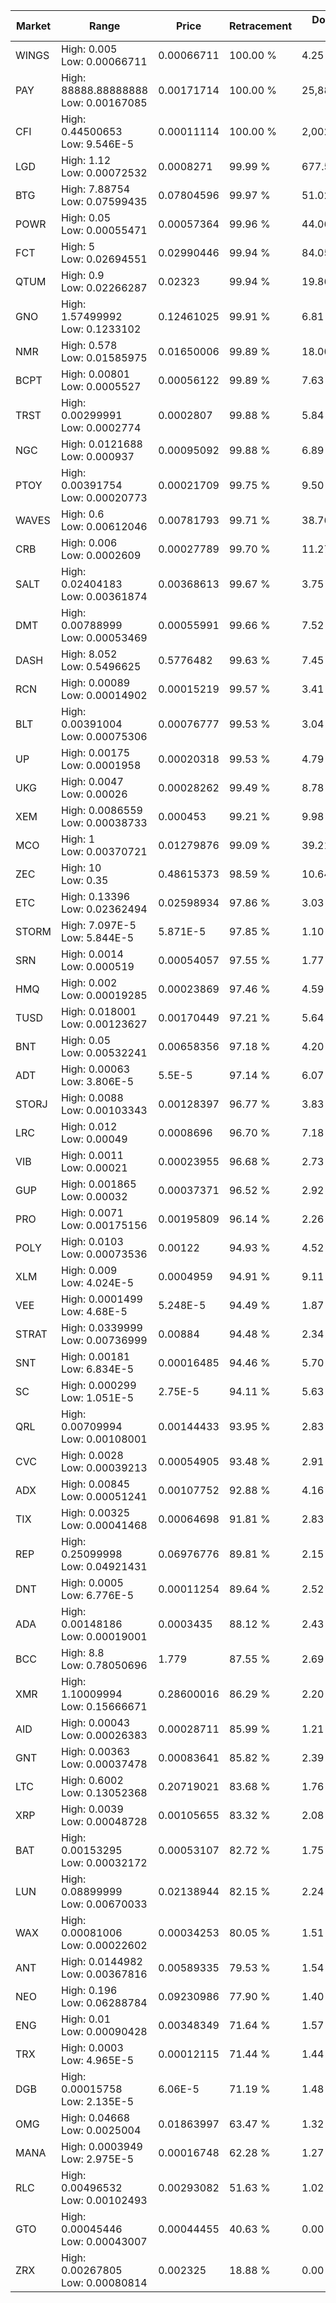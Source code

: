 | Market | Range | Price| Retracement | Doubles to 50% |
| --- | --- | --- | --- | --- |
| WINGS | High: 0.005<br />Low: 0.00066711 | 0.00066711 | 100.00 % | 4.25 |
| PAY | High: 88888.88888888<br />Low: 0.00167085 | 0.00171714 | 100.00 % | 25,882,831.50 |
| CFI | High: 0.44500653<br />Low: 9.546E-5 | 0.00011114 | 100.00 % | 2,002.44 |
| LGD | High: 1.12<br />Low: 0.00072532 | 0.0008271 | 99.99 % | 677.50 |
| BTG | High: 7.88754<br />Low: 0.07599435 | 0.07804596 | 99.97 % | 51.02 |
| POWR | High: 0.05<br />Low: 0.00055471 | 0.00057364 | 99.96 % | 44.06 |
| FCT | High: 5<br />Low: 0.02694551 | 0.02990446 | 99.94 % | 84.05 |
| QTUM | High: 0.9<br />Low: 0.02266287 | 0.02323 | 99.94 % | 19.86 |
| GNO | High: 1.57499992<br />Low: 0.1233102 | 0.12461025 | 99.91 % | 6.81 |
| NMR | High: 0.578<br />Low: 0.01585975 | 0.01650006 | 99.89 % | 18.00 |
| BCPT | High: 0.00801<br />Low: 0.0005527 | 0.00056122 | 99.89 % | 7.63 |
| TRST | High: 0.00299991<br />Low: 0.0002774 | 0.0002807 | 99.88 % | 5.84 |
| NGC | High: 0.0121688<br />Low: 0.000937 | 0.00095092 | 99.88 % | 6.89 |
| PTOY | High: 0.00391754<br />Low: 0.00020773 | 0.00021709 | 99.75 % | 9.50 |
| WAVES | High: 0.6<br />Low: 0.00612046 | 0.00781793 | 99.71 % | 38.76 |
| CRB | High: 0.006<br />Low: 0.0002609 | 0.00027789 | 99.70 % | 11.27 |
| SALT | High: 0.02404183<br />Low: 0.00361874 | 0.00368613 | 99.67 % | 3.75 |
| DMT | High: 0.00788999<br />Low: 0.00053469 | 0.00055991 | 99.66 % | 7.52 |
| DASH | High: 8.052<br />Low: 0.5496625 | 0.5776482 | 99.63 % | 7.45 |
| RCN | High: 0.00089<br />Low: 0.00014902 | 0.00015219 | 99.57 % | 3.41 |
| BLT | High: 0.00391004<br />Low: 0.00075306 | 0.00076777 | 99.53 % | 3.04 |
| UP | High: 0.00175<br />Low: 0.0001958 | 0.00020318 | 99.53 % | 4.79 |
| UKG | High: 0.0047<br />Low: 0.00026 | 0.00028262 | 99.49 % | 8.78 |
| XEM | High: 0.0086559<br />Low: 0.00038733 | 0.000453 | 99.21 % | 9.98 |
| MCO | High: 1<br />Low: 0.00370721 | 0.01279876 | 99.09 % | 39.21 |
| ZEC | High: 10<br />Low: 0.35 | 0.48615373 | 98.59 % | 10.64 |
| ETC | High: 0.13396<br />Low: 0.02362494 | 0.02598934 | 97.86 % | 3.03 |
| STORM | High: 7.097E-5<br />Low: 5.844E-5 | 5.871E-5 | 97.85 % | 1.10 |
| SRN | High: 0.0014<br />Low: 0.000519 | 0.00054057 | 97.55 % | 1.77 |
| HMQ | High: 0.002<br />Low: 0.00019285 | 0.00023869 | 97.46 % | 4.59 |
| TUSD | High: 0.018001<br />Low: 0.00123627 | 0.00170449 | 97.21 % | 5.64 |
| BNT | High: 0.05<br />Low: 0.00532241 | 0.00658356 | 97.18 % | 4.20 |
| ADT | High: 0.00063<br />Low: 3.806E-5 | 5.5E-5 | 97.14 % | 6.07 |
| STORJ | High: 0.0088<br />Low: 0.00103343 | 0.00128397 | 96.77 % | 3.83 |
| LRC | High: 0.012<br />Low: 0.00049 | 0.0008696 | 96.70 % | 7.18 |
| VIB | High: 0.0011<br />Low: 0.00021 | 0.00023955 | 96.68 % | 2.73 |
| GUP | High: 0.001865<br />Low: 0.00032 | 0.00037371 | 96.52 % | 2.92 |
| PRO | High: 0.0071<br />Low: 0.00175156 | 0.00195809 | 96.14 % | 2.26 |
| POLY | High: 0.0103<br />Low: 0.00073536 | 0.00122 | 94.93 % | 4.52 |
| XLM | High: 0.009<br />Low: 4.024E-5 | 0.0004959 | 94.91 % | 9.11 |
| VEE | High: 0.0001499<br />Low: 4.68E-5 | 5.248E-5 | 94.49 % | 1.87 |
| STRAT | High: 0.0339999<br />Low: 0.00736999 | 0.00884 | 94.48 % | 2.34 |
| SNT | High: 0.00181<br />Low: 6.834E-5 | 0.00016485 | 94.46 % | 5.70 |
| SC | High: 0.000299<br />Low: 1.051E-5 | 2.75E-5 | 94.11 % | 5.63 |
| QRL | High: 0.00709994<br />Low: 0.00108001 | 0.00144433 | 93.95 % | 2.83 |
| CVC | High: 0.0028<br />Low: 0.00039213 | 0.00054905 | 93.48 % | 2.91 |
| ADX | High: 0.00845<br />Low: 0.00051241 | 0.00107752 | 92.88 % | 4.16 |
| TIX | High: 0.00325<br />Low: 0.00041468 | 0.00064698 | 91.81 % | 2.83 |
| REP | High: 0.25099998<br />Low: 0.04921431 | 0.06976776 | 89.81 % | 2.15 |
| DNT | High: 0.0005<br />Low: 6.776E-5 | 0.00011254 | 89.64 % | 2.52 |
| ADA | High: 0.00148186<br />Low: 0.00019001 | 0.0003435 | 88.12 % | 2.43 |
| BCC | High: 8.8<br />Low: 0.78050696 | 1.779 | 87.55 % | 2.69 |
| XMR | High: 1.10009994<br />Low: 0.15666671 | 0.28600016 | 86.29 % | 2.20 |
| AID | High: 0.00043<br />Low: 0.00026383 | 0.00028711 | 85.99 % | 1.21 |
| GNT | High: 0.00363<br />Low: 0.00037478 | 0.00083641 | 85.82 % | 2.39 |
| LTC | High: 0.6002<br />Low: 0.13052368 | 0.20719021 | 83.68 % | 1.76 |
| XRP | High: 0.0039<br />Low: 0.00048728 | 0.00105655 | 83.32 % | 2.08 |
| BAT | High: 0.00153295<br />Low: 0.00032172 | 0.00053107 | 82.72 % | 1.75 |
| LUN | High: 0.08899999<br />Low: 0.00670033 | 0.02138944 | 82.15 % | 2.24 |
| WAX | High: 0.00081006<br />Low: 0.00022602 | 0.00034253 | 80.05 % | 1.51 |
| ANT | High: 0.0144982<br />Low: 0.00367816 | 0.00589335 | 79.53 % | 1.54 |
| NEO | High: 0.196<br />Low: 0.06288784 | 0.09230986 | 77.90 % | 1.40 |
| ENG | High: 0.01<br />Low: 0.00090428 | 0.00348349 | 71.64 % | 1.57 |
| TRX | High: 0.0003<br />Low: 4.965E-5 | 0.00012115 | 71.44 % | 1.44 |
| DGB | High: 0.00015758<br />Low: 2.135E-5 | 6.06E-5 | 71.19 % | 1.48 |
| OMG | High: 0.04668<br />Low: 0.0025004 | 0.01863997 | 63.47 % | 1.32 |
| MANA | High: 0.0003949<br />Low: 2.975E-5 | 0.00016748 | 62.28 % | 1.27 |
| RLC | High: 0.00496532<br />Low: 0.00102493 | 0.00293082 | 51.63 % | 1.02 |
| GTO | High: 0.00045446<br />Low: 0.00043007 | 0.00044455 | 40.63 % | 0.00 |
| ZRX | High: 0.00267805<br />Low: 0.00080814 | 0.002325 | 18.88 % | 0.00 |
